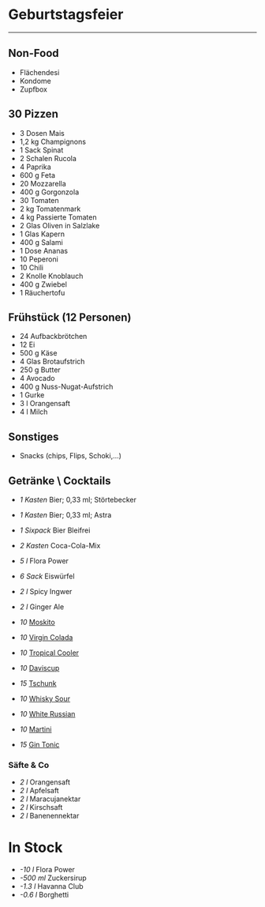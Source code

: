 # Geburtstagsfeier

---

## Non-Food
- Flächendesi
- Kondome
- Zupfbox

## 30 Pizzen
- 3 Dosen Mais
- 1,2 kg Champignons
- 1 Sack Spinat
- 2 Schalen Rucola
- 4 Paprika
- 600 g Feta
- 20 Mozzarella
- 400 g Gorgonzola
- 30 Tomaten
- 2 kg Tomatenmark
- 4 kg Passierte Tomaten
- 2 Glas Oliven in Salzlake
- 1 Glas Kapern
- 400 g Salami
- 1 Dose Ananas
- 10 Peperoni	
- 10 Chili
- 2 Knolle Knoblauch
- 400 g Zwiebel
- 1 Räuchertofu	

## Frühstück (12 Personen)
- 24 Aufbackbrötchen
- 12 Ei
- 500 g Käse
- 4 Glas Brotaufstrich
- 250 g Butter
- 4 Avocado
- 400 g Nuss-Nugat-Aufstrich
- 1 Gurke
- 3 l Orangensaft
- 4 l Milch

## Sonstiges
- Snacks (chips, Flips, Schoki,...) 

## Getränke \ Cocktails
- *1 Kasten* Bier; 0,33 ml; Störtebecker
- *1 Kasten* Bier; 0,33 ml; Astra
- *1 Sixpack* Bier Bleifrei
- *2 Kasten* Coca-Cola-Mix
- *5 l* Flora Power
- *6 Sack* Eiswürfel
- *2 l* Spicy Ingwer 
- *2 l* Ginger Ale

- *10* [Moskito](moskito.md)
- *10* [Virgin Colada](Meals/recipes10/cocktails_longdrinks/virgin_colada.md)
- *10* [Tropical Cooler](tropical_cooler.md)
- *10* [Daviscup](daviscup.md)

- *15* [Tschunk](Meals/recipes10/cocktails_longdrinks/tschunk.md)

- *10* [Whisky Sour](whiskysour.md)
- *10* [White Russian](white_russian.md)
- *10* [Martini](martini.md)

- *15* [Gin Tonic](gin_tonic.md)


### Säfte & Co
- *2 l* Orangensaft
- *2 l* Apfelsaft
- *2 l* Maracujanektar
- *2 l* Kirschsaft
- *2 l* Banenennektar

# In Stock
- *-10 l* Flora Power
- *-500 ml* Zuckersirup
- *-1.3 l* Havanna Club
- *-0.6 l* Borghetti
